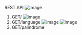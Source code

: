 REST API
   ![image](https://github.com/user-attachments/assets/f424a682-c2f3-41cb-aac4-92da1a33c04e)
1. GET/
   ![image](https://github.com/user-attachments/assets/e50f7373-4074-45b9-bdd8-f7e7480e0a46)
2. GET/language
   ![image](https://github.com/user-attachments/assets/93653fe7-c0f0-44b4-b70d-0b563fa335d0)
   ![image](https://github.com/user-attachments/assets/ec8b1aaa-706a-4049-969d-b27a9168b3f1)
3. GET/palindrome
   
